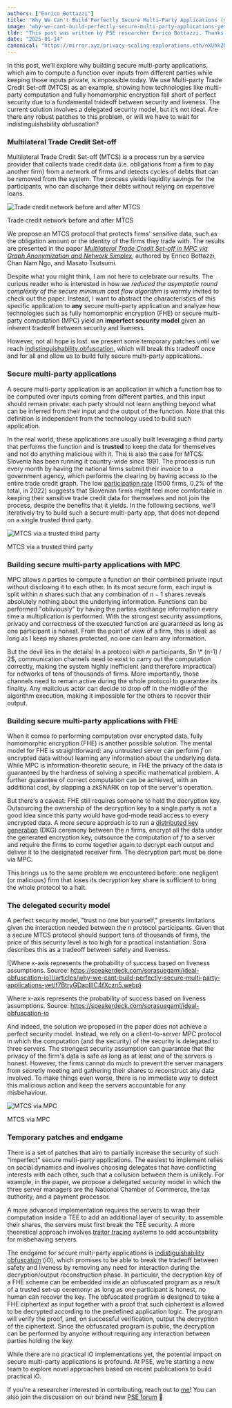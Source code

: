 ```yaml
---
authors: ["Enrico Bottazzi"]
title: "Why We Can't Build Perfectly Secure Multi-Party Applications (yet)"
image: "why-we-cant-build-perfectly-secure-multi-party-applications-yet-cover.webp"
tldr: "This post was written by PSE researcher Enrico Bottazzi. Thanks to Pia Park for discussions and reviews."
date: "2025-01-14"
canonical: "https://mirror.xyz/privacy-scaling-explorations.eth/nXUhkZ84ckZi_5mYRFCCKgkLVFAmM2ECdEFCQul2jPs"
---
```


In this post, we’ll explore why building secure multi-party applications, which aim to compute a function over inputs from different parties while keeping those inputs private, is impossible today. We use Multi-party Trade Credit Set-off (MTCS) as an example, showing how technologies like multi-party computation and fully homomorphic encryption fall short of perfect security due to a fundamental tradeoff between security and liveness. The current solution involves a delegated security model, but it’s not ideal. Are there any robust patches to this problem, or will we have to wait for indistinguishability obfuscation?

### Multilateral Trade Credit Set-off

Multilateral Trade Credit Set-off (MTCS) is a process run by a service provider that collects trade credit data (i.e. obligations from a firm to pay another firm) from a network of firms and detects cycles of debts that can be removed from the system. The process yields liquidity savings for the participants, who can discharge their debts without relying on expensive loans.

![Trade credit network before and after MTCS](/articles/why-we-cant-build-perfectly-secure-multi-party-applications-yet/R8q8o6EwgXE3RimPPHMhu.webp)

Trade credit network before and after MTCS

We propose an MTCS protocol that protects firms' sensitive data, such as the obligation amount or the identity of the firms they trade with. The results are presented in the paper _[Multilateral Trade Credit Set-off in MPC via Graph Anonymization and Network Simplex](https://eprint.iacr.org/2024/2037),_ authored by Enrico Bottazzi, Chan Nam Ngo, and Masato Tsutsumi.

Despite what you might think, I am not here to celebrate our results. The curious reader who is interested in how we _reduced the asymptotic round complexity of the secure minimum cost flow algorithm_ is warmly invited to check out the paper. Instead, I want to abstract the characteristics of this specific application to **any** secure multi-party application and analyze how technologies such as fully homomorphic encryption (FHE) or secure multi-party computation (MPC) yield an **imperfect security model** given an inherent tradeoff between security and liveness.

However, not all hope is lost: we present some temporary patches until we reach [indistinguishability obfuscation](https://www.leku.blog/io/), which will break this tradeoff once and for all and allow us to build fully secure multi-party applications.

### Secure multi-party applications

A secure multi-party application is an application in which a function has to be computed over inputs coming from different parties, and this input should remain private: each party should not learn anything beyond what can be inferred from their input and the output of the function. Note that this definition is independent from the technology used to build such application.

In the real world, these applications are usually built leveraging a third party that performs the function and is **trusted** to keep the data for themselves and not do anything malicious with it. This is also the case for MTCS: Slovenia has been running it country-wide since 1991. The process is run every month by having the national firms submit their invoice to a government agency, which performs the clearing by having access to the entire trade credit graph. The low [participation rate](https://www.ajpes.si/Bonitetne_storitve/Vecstranski_pobot/Porocila#b671) (1500 firms, 0.2% of the total, in 2022) suggests that Slovenian firms might feel more comfortable in keeping their sensitive trade credit data for themselves and not join the process, despite the benefits that it yields. In the following sections, we'll iteratively try to build such a secure multi-party app, that does not depend on a single trusted third party.

![MTCS via a trusted third party](/articles/why-we-cant-build-perfectly-secure-multi-party-applications-yet/ZJT8oZgkydYe6GS_DzIaJ.webp)

MTCS via a trusted third party

### Building secure multi-party applications with MPC

MPC allows $n$ parties to compute a function on their combined private input without disclosing it to each other. In its most secure form, each input is split within $n$ shares such that any combination of $n-1$ shares reveals absolutely nothing about the underlying information. Functions can be performed "obliviously" by having the parties exchange information every time a multiplication is performed. With the strongest security assumptions, privacy and correctness of the executed function are guaranteed as long as one participant is honest. From the point of view of a firm, this is ideal: as long as I keep my shares protected, no one can learn any information.

But the devil lies in the details! In a protocol with $n$ participants, $n \* (n-1) / 2$, communication channels need to exist to carry out the computation correctly, making the system highly inefficient (and therefore impractical) for networks of tens of thousands of firms. More importantly, those channels need to remain active during the whole protocol to guarantee its finality. Any malicious actor can decide to drop off in the middle of the algorithm execution, making it impossible for the others to recover their output.

### Building secure multi-party applications with FHE

When it comes to performing computation over encrypted data, fully homomorphic encryption (FHE) is another possible solution. The mental model for FHE is straightforward: any untrusted server can perform $f$ on encrypted data without learning any information about the underlying data. While MPC is information-theoretic secure, in FHE the privacy of the data is guaranteed by the hardness of solving a specific mathematical problem. A further guarantee of correct computation can be achieved, with an additional cost, by slapping a zkSNARK on top of the server's operation.

But there's a caveat: FHE still requires someone to hold the decryption key. Outsourcing the ownership of the decryption key to a single party is not a good idea since this party would have god-mode read access to every encrypted data. A more secure approach is to run a [distributed key generation](https://en.wikipedia.org/wiki/Distributed_key_generation) (DKG) ceremony between the $n$ firms, encrypt all the data under the generated encryption key, outsource the computation of $f$ to a server and require the firms to come together again to decrypt each output and deliver it to the designated receiver firm. The decryption part must be done via MPC.

This brings us to the same problem we encountered before: one negligent (or malicious) firm that loses its decryption key share is sufficient to bring the whole protocol to a halt.

### The delegated security model

A perfect security model, "trust no one but yourself," presents limitations given the interaction needed between the $n$ protocol participants. Given that a secure MTCS protocol should support tens of thousands of firms, the price of this security level is too high for a practical instantiation. Sora describes this as a tradeoff between safety and liveness.

![Where x-axis represents the probability of success based on liveness assumptions. Source: https://speakerdeck.com/sorasuegami/ideal-obfuscation-io](/articles/why-we-cant-build-perfectly-secure-multi-party-applications-yet/f7BtryGDapIIIC4fXczn5.webp)

Where x-axis represents the probability of success based on liveness assumptions. Source: https://speakerdeck.com/sorasuegami/ideal-obfuscation-io

And indeed, the solution we proposed in the paper does not achieve a perfect security model. Instead, we rely on a client-to-server MPC protocol in which the computation (and the security) of the security is delegated to three servers. The strongest security assumption can guarantee that the privacy of the firm's data is safe as long as at least one of the servers is honest. However, the firms cannot do much to prevent the server managers from secretly meeting and gathering their shares to reconstruct any data involved. To make things even worse, there is no immediate way to detect this malicious action and keep the servers accountable for any misbehaviour.

![MTCS via MPC](/articles/why-we-cant-build-perfectly-secure-multi-party-applications-yet/DrwIYwRjsbbqkZ5bwaS5I.webp)

MTCS via MPC

### Temporary patches and endgame

There is a set of patches that aim to partially increase the security of such "imperfect" secure multi-party applications. The easiest to implement relies on social dynamics and involves choosing delegates that have conflicting interests with each other, such that a collusion between them is unlikely. For example, in the paper, we propose a delegated security model in which the three server managers are the National Chamber of Commerce, the tax authority, and a payment processor.

A more advanced implementation requires the servers to wrap their computation inside a TEE to add an additional layer of security: to assemble their shares, the servers must first break the TEE security. A more theoretical approach involves [traitor tracing](https://eprint.iacr.org/2023/1724) systems to add accountability for misbehaving servers.

The endgame for secure multi-party applications is [indistiguishability obfuscation](https://www.leku.blog/io/) (iO), which promises to be able to break the tradeoff between safety and liveness by removing any need for interaction during the decryption/output reconstruction phase. In particular, the decryption key of a FHE scheme can be embedded inside an obfuscated program as a result of a trusted set-up ceremony: as long as one participant is honest, no human can recover the key. The obfuscated program is designed to take a FHE ciphertext as input together with a proof that such ciphertext is allowed to be decrypted according to the predefined application logic. The program will verify the proof, and, on successful verification, output the decryption of the ciphertext. Since the obfuscated program is public, the decryption can be performed by anyone without requiring any interaction between parties holding the key.

While there are no practical iO implementations yet, the potential impact on secure multi-party applications is profound. At PSE, we're starting a new team to explore novel approaches based on recent publications to build practical iO.

If you're a researcher interested in contributing, reach out to [me](https://t.me/demivoleegaston)! You can also join the discussion on our brand new [PSE forum](https://forum.pse.dev/post/1/7) 🙌
